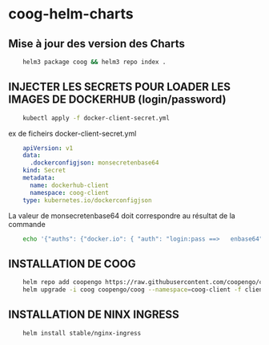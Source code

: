 # coog-helm-charts

## Mise à jour des version des Charts

```bash
    helm3 package coog && helm3 repo index .
```

## INJECTER LES SECRETS POUR LOADER LES IMAGES DE DOCKERHUB (login/password)

```bash
    kubectl apply -f docker-client-secret.yml
```

ex de ficheirs docker-client-secret.yml

```yaml
    apiVersion: v1
    data:
      .dockerconfigjson: monsecretenbase64
    kind: Secret
    metadata:
      name: dockerhub-client
      namespace: coog-client
    type: kubernetes.io/dockerconfigjson
```

La valeur de monsecretenbase64 doit correspondre au résultat de la commande

```bash
    echo '{"auths": {"docker.io": { "auth": "login:pass ==>   enbase64" }}}'|base64
```

## INSTALLATION DE COOG

```bash
    helm repo add coopengo https://raw.githubusercontent.com/coopengo/coog-helm-charts/master
    helm upgrade -i coog coopengo/coog --namespace=coog-client -f client_values.yml
```

## INSTALLATION DE NINX INGRESS

```bash
    helm install stable/nginx-ingress
```
